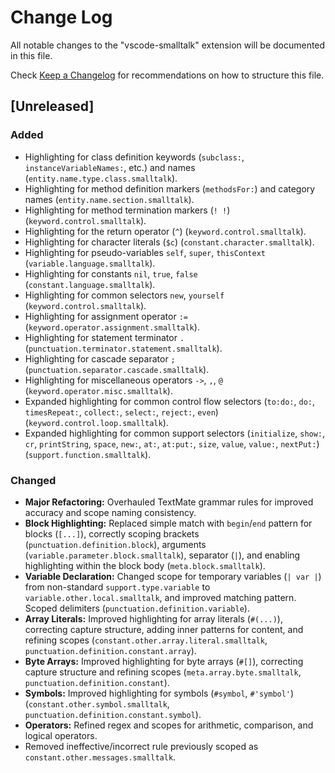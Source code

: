 # Change Log

All notable changes to the "vscode-smalltalk" extension will be documented in this file.

Check [Keep a Changelog](http://keepachangelog.com/) for recommendations on how to structure this file.

## [Unreleased]

### Added

-   Highlighting for class definition keywords (`subclass:`, `instanceVariableNames:`, etc.) and names (`entity.name.type.class.smalltalk`).
-   Highlighting for method definition markers (`methodsFor:`) and category names (`entity.name.section.smalltalk`).
-   Highlighting for method termination markers (`! !`) (`keyword.control.smalltalk`).
-   Highlighting for the return operator (`^`) (`keyword.control.smalltalk`).
-   Highlighting for character literals (`$c`) (`constant.character.smalltalk`).
-   Highlighting for pseudo-variables `self`, `super`, `thisContext` (`variable.language.smalltalk`).
-   Highlighting for constants `nil`, `true`, `false` (`constant.language.smalltalk`).
-   Highlighting for common selectors `new`, `yourself` (`keyword.control.smalltalk`).
-   Highlighting for assignment operator `:=` (`keyword.operator.assignment.smalltalk`).
-   Highlighting for statement terminator `.` (`punctuation.terminator.statement.smalltalk`).
-   Highlighting for cascade separator `;` (`punctuation.separator.cascade.smalltalk`).
-   Highlighting for miscellaneous operators `->`, `,`, `@` (`keyword.operator.misc.smalltalk`).
-   Expanded highlighting for common control flow selectors (`to:do:`, `do:`, `timesRepeat:`, `collect:`, `select:`, `reject:`, `even`) (`keyword.control.loop.smalltalk`).
-   Expanded highlighting for common support selectors (`initialize`, `show:`, `cr`, `printString`, `space`, `new:`, `at:`, `at:put:`, `size`, `value`, `value:`, `nextPut:`) (`support.function.smalltalk`).

### Changed

-   **Major Refactoring:** Overhauled TextMate grammar rules for improved accuracy and scope naming consistency.
-   **Block Highlighting:** Replaced simple match with `begin`/`end` pattern for blocks (`[...]`), correctly scoping brackets (`punctuation.definition.block`), arguments (`variable.parameter.block.smalltalk`), separator (`|`), and enabling highlighting within the block body (`meta.block.smalltalk`).
-   **Variable Declaration:** Changed scope for temporary variables (`| var |`) from non-standard `support.type.variable` to `variable.other.local.smalltalk`, and improved matching pattern. Scoped delimiters (`punctuation.definition.variable`).
-   **Array Literals:** Improved highlighting for array literals (`#(...)`), correcting capture structure, adding inner patterns for content, and refining scopes (`constant.other.array.literal.smalltalk`, `punctuation.definition.constant.array`).
-   **Byte Arrays:** Improved highlighting for byte arrays (`#[]`), correcting capture structure and refining scopes (`meta.array.byte.smalltalk`, `punctuation.definition.constant`).
-   **Symbols:** Improved highlighting for symbols (`#symbol`, `#'symbol'`) (`constant.other.symbol.smalltalk`, `punctuation.definition.constant.symbol`).
-   **Operators:** Refined regex and scopes for arithmetic, comparison, and logical operators.
-   Removed ineffective/incorrect rule previously scoped as `constant.other.messages.smalltalk`.